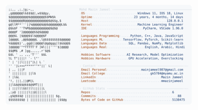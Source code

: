 <picture>
  <source srcset="https://raw.githubusercontent.com/mmazinjameel/mmazinjameel/main/dark_mode.svg?v=1742364864" media="(prefers-color-scheme: dark)">
  <img src="https://raw.githubusercontent.com/mmazinjameel/mmazinjameel/main/light_mode.svg?v=1742364864">
</picture>

